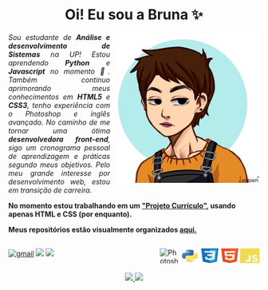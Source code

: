 <h1 align="center">Oi! Eu sou a Bruna ✨</h1>
<img align="right" alt="avatar" height="300" src="https://raw.githubusercontent.com/brunagafo/projeto-curriculo/main/Imagens/perfil3.png">
 
<p align="justify" ><i>Sou estudante de <b>Análise e desenvolvimento de Sistemas</b> na UP! Estou aprendendo <b>Python</b> e <b>Javascript</b> no momento 🌱. Também continuo aprimorando meus conhecimentos em <b>HTML5</b> e <b>CSS3</b>, tenho experiência com o Photoshop e inglês avançado. No caminho de me tornar uma ótima <b>desenvolvedora front-end</b>, sigo um cronograma pessoal de aprendizagem e práticas segundo meus objetivos. Pelo meu grande interesse por desenvolvimento web, estou em transição de carreira.</i></p>

<p><b>No momento estou trabalhando em um <a href="https://brunagafo.github.io/projeto-curriculo" alt="Link para Projeto currículo" target="_blank" >"Projeto Currículo"</a>, usando apenas HTML e CSS (por enquanto).</b></p>

<p><b>Meus repositórios estão visualmente organizados  <a href="https://brunagafo.github.io/" alt="Link para repositórios" target="_blank" >aqui.</b></p>

##
 
<div>
  <a href="mailto:brunagafo@gmail.com" target="_blank" ><img src="https://img.shields.io/badge/Gmail-D14836?style=for-the-badge&logo=gmail&logoColor=white"             alt="gmail"></a>
  <a href="https://instagram.com/insipda" target="_blank"><img src="https://img.shields.io/badge/-Instagram-%23E4405F?style=for-the-badge&logo=instagram&logoColor=white" target="_blank"></a>
  <a href="https://www.linkedin.com/in/brunagafo/" target="_blank"><img src="https://img.shields.io/badge/-LinkedIn-%230077B5?style=for-the-badge&logo=linkedin&logoColor=white" target="_blank"></a> 
  <img align="right" alt="javascript" height="30" width="40" src="https://raw.githubusercontent.com/devicons/devicon/master/icons/javascript/javascript-plain.svg">
  <img align="right" alt="HTML" height="30" width="40" src="https://raw.githubusercontent.com/devicons/devicon/master/icons/html5/html5-original.svg">
  <img align="right" alt="CSS" height="30" width="40" src="https://raw.githubusercontent.com/devicons/devicon/master/icons/css3/css3-original.svg">
  <img align="right" alt="Python" height="30" width="40" src="https://raw.githubusercontent.com/devicons/devicon/master/icons/python/python-original.svg">
  <img align="right" alt="Photoshop" height="30" width="40" src="https://cdn.jsdelivr.net/gh/devicons/devicon/icons/photoshop/photoshop-plain.svg">
</div>

##

<div align="center">
  <a href="https://github.com/brunagafo">
    <img height="150em" src="https://github-readme-stats.vercel.app/api?username=brunagafo&count_private=true&include_all_commits=true&show_icons=true&theme=tokyonight&hide_border=false&show_owner=true"/>
    <img height="150em" src="https://github-readme-stats.vercel.app/api/top-langs/?username=brunagafo&theme=tokyonight&hide_border=false&&layout=compact"/>
  </a>
</div>

